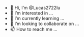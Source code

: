 - 👋 Hi, I’m @Lucas2722lu
- 👀 I’m interested in ...
- 🌱 I’m currently learning ...
- 💞️ I’m looking to collaborate on ...
- 📫 How to reach me ...

<!---
Lucas2722lu/Lucas2722lu is a ✨ special ✨ repository because its `README.md` (this file) appears on your GitHub profile.
You can click the Preview link to take a look at your changes.
--->
